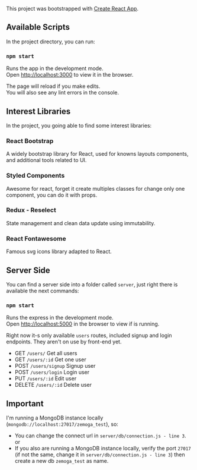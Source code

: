 This project was bootstrapped with [Create React App](https://github.com/facebook/create-react-app).

## Available Scripts

In the project directory, you can run:

### `npm start`

Runs the app in the development mode.<br />
Open [http://localhost:3000](http://localhost:3000) to view it in the browser.

The page will reload if you make edits.<br />
You will also see any lint errors in the console.

## Interest Libraries

In the project, you going able to find some interest libraries:

### React Bootstrap

A widely bootstrap library for React, used for knowns layouts components, and additional tools related to UI.

### Styled Components

Awesome for react, forget it create multiples classes for change only one component, you can do it with props.

### Redux - Reselect

State management and clean data update using immutability.

### React Fontawesome

Famous svg icons library adapted to React.

## Server Side

You can find a server side into a folder called `server`, just right there is available the next commands:

### `npm start`

Runs the express in the development mode.<br />
Open [http://localhost:5000](http://localhost:5000) in the browser to view if is running.

Right now it-s only available `users` routes, included signup and login endpoints. They aren't on use by front-end yet.

  - GET `/users/` Get all users
  - GET `/users/:id`  Get one user
  - POST `/users/signup`  Signup user
  - POST `/users/login` Login user
  - PUT `/users/:id`  Edit user
  - DELETE `/users/:id` Delete user

## Important

I'm running a MongoDB instance locally (`mongodb://localhost:27017/zemoga_test`), so:<br />
 - You can change the connect url in `server/db/connection.js - line 3`.<br />
 or<br />
 - If you also are running a MongoDB instance locally, verify the port `27017` (if not the same, change it in `server/db/connection.js - line 3`) then create a new db `zemoga_test` as name.